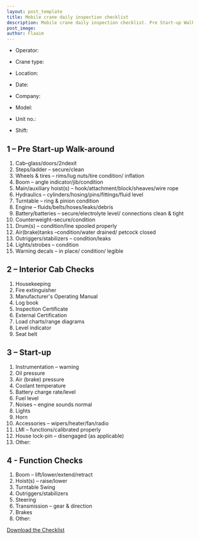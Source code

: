 ```yaml
---
layout: post_template
title: Mobile crane daily inspection checklist
description: Mobile crane daily inspection checklist. Pre Start-up Walk-around. Interior Cab Checks.Function Checks. Start-up
post_image: 
author: Flaaim
---
```


- Operator:
- Crane type:
- Location:
- Date:


- Company:
- Model:
- Unit no.:
- Shift:


## 1 – Pre Start-up Walk-around
1. Cab–glass/doors/2ndexit
2. Steps/ladder – secure/clean
3. Wheels & tires – rims/lug nuts/tire condition/ inflation
4. Boom – angle indicator/jib/condition
5. Main/auxiliary hoist(s) – hook/attachment/block/sheaves/wire rope
6. Hydraulics – cylinders/hosing/pins/fittings/fluid level
7. Turntable – ring & pinion condition
8. Engine – fluids/belts/hoses/leaks/debris
9. Battery/batteries – secure/electrolyte level/ connections clean & tight
10. Counterweight–secure/condition
11. Drum(s) – condition/line spooled properly
12. Air(brake)tanks –condition/water drained/ petcock closed
13. Outriggers/stabilizers – condition/leaks
14. Lights/strobes – condition
15. Warning decals – in place/ condition/ legible


## 2 – Interior Cab Checks
1. Housekeeping
2. Fire extinguisher
3. Manufacturer's Operating Manual
4. Log book
5. Inspection Certificate
6. External Certification
7. Load charts/range diagrams
8. Level indicator
9. Seat belt
## 3 – Start-up
1. Instrumentation – warning
2. Oil pressure
3. Air (brake) pressure
4. Coolant temperature
5. Battery charge rate/level
6. Fuel level
7. Noises – engine sounds normal
8. Lights
9. Horn
10. Accessories – wipers/heater/fan/radio
11. LMI – functions/calibrated properly
12. House lock-pin – disengaged (as applicable)
13. Other:
## 4 - Function Checks
1. Boom – lift/lower/extend/retract
2. Hoist(s) – raise/lower
3. Turntable Swing
4. Outriggers/stabilizers
5. Steering
6. Transmission – gear & direction
7. Brakes
8. Other:


[Download the Checklist](https://safetyworkblog.com/assets/template/Mobile_crane_daily_inspection_checklist.docx)

